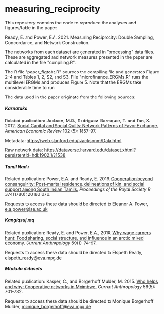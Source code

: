 # measuring_reciprocity

This repository contains the code to reproduce the analyses and figures/table in the paper:

Ready, E. and Power, E.A. 2021. Measuring Reciprocity: Double Sampling, Concordance, and Network Construction.

The networks from each dataset are generated in "processing" data files. These are aggregated and network measures presented in the paper are calculated in the file "compiling.R". 

The R file "paper_figtabs.R" sources the compiling file and generates Figure 2–4 and Tables 1, 2, S2, and S3. File "microfinance_ERGMs.R" runs the multilevel ERGMs and produces Figure 5. Note that the ERGMs take considerable time to run.

The data used in the paper originate from the following sources:

##### Karnataka

Related publication: Jackson, M.O., Rodriguez-Barraquer, T. and Tan, X. 2012. [Social Capital and Social Quilts: Network Patterns of Favor Exchange.](https://www.aeaweb.org/articles?id=10.1257/aer.102.5.1857) *American Economic Review* 102 (5): 1857-97.

Metadata: https://web.stanford.edu/~jacksonm/Data.html

Raw network data: https://dataverse.harvard.edu/dataset.xhtml?persistentId=hdl:1902.1/21538

##### Tamil Nadu

Related publication: Power, E.A. and Ready, E. 2019. [Cooperation beyond consanguinity: Post-marital residence, delineations of kin, and social support among South Indian Tamils.](https://royalsocietypublishing.org/doi/10.1098/rstb.2018.0070) *Proceedings of the Royal Society B* 374(1780): 20180 070.

Requests to access these data should be directed to Eleanor A. Power, e.a.power@lse.ac.uk

##### Kangiqsujuaq

Related publication:  Ready, E. and Power, E.A., 2018. [Why wage earners hunt: Food sharing, social structure, and influence in an arctic mixed economy.](https://www.journals.uchicago.edu/doi/full/10.1086/696018) *Current Anthropology* 59(1): 74-97.

Requests to access these data should be directed to Elspeth Ready, elspeth_ready@eva.mpg.de

##### Mtakula datasets

Related publication: Kasper, C., and Borgerhoff Mulder, M. 2015. [Who helps and why: Cooperative networks in Mpimbwe.](https://www.jstor.org/stable/10.1086/683024?origin=JSTOR-pdf&seq=1#metadata_info_tab_contents) *Current Anthropology* 56(5): 701-732.

Requests to access these data should be directed to Monique Borgerhoff Mulder, monique_borgerhoff@eva.mpg.de
